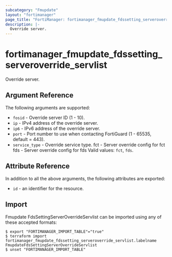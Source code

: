```yaml
---
subcategory: "Fmupdate"
layout: "fortimanager"
page_title: "FortiManager: fortimanager_fmupdate_fdssetting_serveroverride_servlist"
description: |-
  Override server.
---
```


# fortimanager_fmupdate_fdssetting_serveroverride_servlist
Override server.

## Argument Reference


The following arguments are supported:


* `fosid` - Override server ID (1 - 10).
* `ip` - IPv4 address of the override server.
* `ip6` - IPv6 address of the override server.
* `port` - Port number to use when contacting FortiGuard (1 - 65535, default = 443).
* `service_type` - Override service type. fct - Server override config for fct fds - Server override config for fds Valid values: `fct`, `fds`.



## Attribute Reference

In addition to all the above arguments, the following attributes are exported:
* `id` - an identifier for the resource.

## Import

Fmupdate FdsSettingServerOverrideServlist can be imported using any of these accepted formats:
```
$ export "FORTIMANAGER_IMPORT_TABLE"="true"
$ terraform import fortimanager_fmupdate_fdssetting_serveroverride_servlist.labelname FmupdateFdsSettingServerOverrideServlist
$ unset "FORTIMANAGER_IMPORT_TABLE"
```

